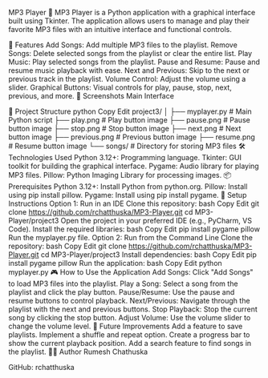 MP3 Player 🎵
MP3 Player is a Python application with a graphical interface built using Tkinter. The application allows users to manage and play their favorite MP3 files with an intuitive interface and functional controls.

🚀 Features
Add Songs: Add multiple MP3 files to the playlist.
Remove Songs: Delete selected songs from the playlist or clear the entire list.
Play Music: Play selected songs from the playlist.
Pause and Resume: Pause and resume music playback with ease.
Next and Previous: Skip to the next or previous track in the playlist.
Volume Control: Adjust the volume using a slider.
Graphical Buttons: Visual controls for play, pause, stop, next, previous, and more.
📸 Screenshots
Main Interface

📂 Project Structure
python
Copy
Edit
project3/
│
├── myplayer.py       # Main Python script
├── play.png          # Play button image
├── pause.png         # Pause button image
├── stop.png          # Stop button image
├── next.png          # Next button image
├── previous.png      # Previous button image
├── resume.png        # Resume button image
└── songs/            # Directory for storing MP3 files
🛠️ Technologies Used
Python 3.12+: Programming language.
Tkinter: GUI toolkit for building the graphical interface.
Pygame: Audio library for playing MP3 files.
Pillow: Python Imaging Library for processing images.
📦 Prerequisites
Python 3.12+: Install Python from python.org.
Pillow: Install using pip install pillow.
Pygame: Install using pip install pygame.
🧩 Setup Instructions
Option 1: Run in an IDE
Clone this repository:
bash
Copy
Edit
git clone https://github.com/rchatthuska/MP3-Player.git
cd MP3-Player/project3
Open the project in your preferred IDE (e.g., PyCharm, VS Code).
Install the required libraries:
bash
Copy
Edit
pip install pygame pillow
Run the myplayer.py file.
Option 2: Run from the Command Line
Clone the repository:
bash
Copy
Edit
git clone https://github.com/rchatthuska/MP3-Player.git
cd MP3-Player/project3
Install dependencies:
bash
Copy
Edit
pip install pygame pillow
Run the application:
bash
Copy
Edit
python myplayer.py
🎮 How to Use the Application
Add Songs:
Click "Add Songs" to load MP3 files into the playlist.
Play a Song:
Select a song from the playlist and click the play button.
Pause/Resume:
Use the pause and resume buttons to control playback.
Next/Previous:
Navigate through the playlist with the next and previous buttons.
Stop Playback:
Stop the current song by clicking the stop button.
Adjust Volume:
Use the volume slider to change the volume level.
📌 Future Improvements
Add a feature to save playlists.
Implement a shuffle and repeat option.
Create a progress bar to show the current playback position.
Add a search feature to find songs in the playlist.
🧑‍💻 Author
Rumesh Chathuska

GitHub: rchatthuska
